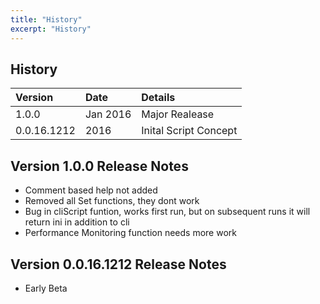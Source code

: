 ```yaml
---
title: "History"
excerpt: "History"
---
```


## History

| Version  | Date  | Details          |
|:---------|:------|:-----------------|
| 1.0.0    | Jan 2016 | Major Realease |
| 0.0.16.1212       | 2016    | Inital Script Concept                | 

## Version 1.0.0 Release Notes
 - Comment based help not added
 - Removed all Set functions, they dont work 
 - Bug in cliScript funtion, works first run, but on subsequent runs it will return ini in addition to cli 
 - Performance Monitoring function needs more work

## Version 0.0.16.1212 Release Notes
 - Early Beta
